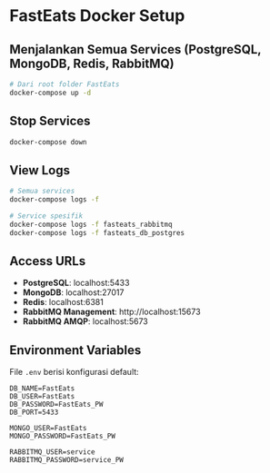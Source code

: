# FastEats Docker Setup

## Menjalankan Semua Services (PostgreSQL, MongoDB, Redis, RabbitMQ)
```bash
# Dari root folder FastEats
docker-compose up -d
```

## Stop Services
```bash
docker-compose down
```

## View Logs
```bash
# Semua services
docker-compose logs -f

# Service spesifik
docker-compose logs -f fasteats_rabbitmq
docker-compose logs -f fasteats_db_postgres
```

## Access URLs
- **PostgreSQL**: localhost:5433
- **MongoDB**: localhost:27017
- **Redis**: localhost:6381
- **RabbitMQ Management**: http://localhost:15673
- **RabbitMQ AMQP**: localhost:5673

## Environment Variables
File `.env` berisi konfigurasi default:
```
DB_NAME=FastEats
DB_USER=FastEats
DB_PASSWORD=FastEats_PW
DB_PORT=5433

MONGO_USER=FastEats
MONGO_PASSWORD=FastEats_PW

RABBITMQ_USER=service
RABBITMQ_PASSWORD=service_PW
```
